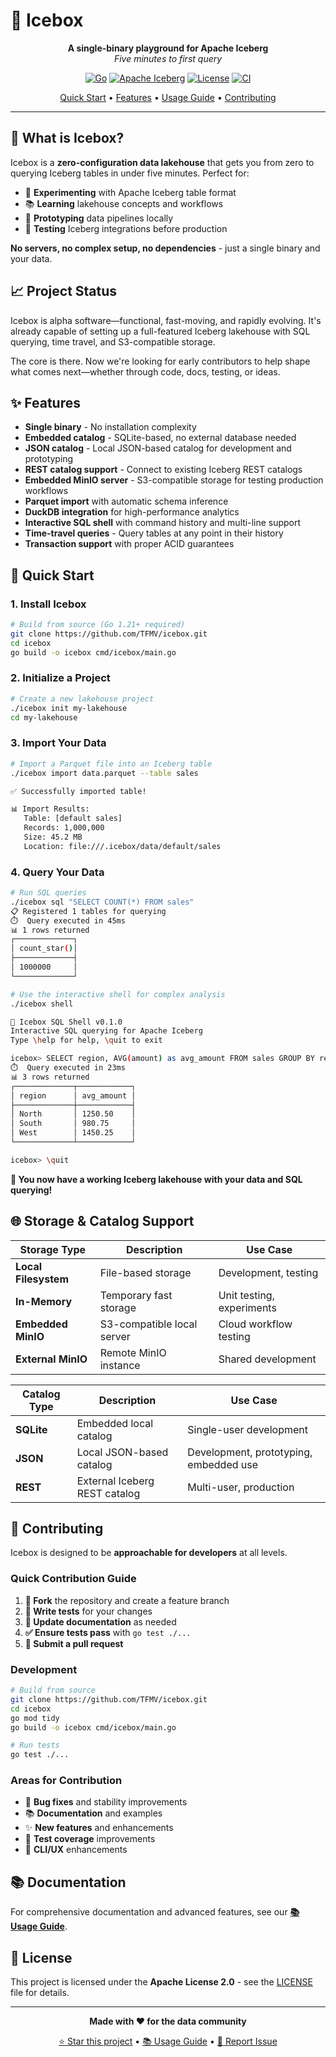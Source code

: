 # 🧊 Icebox

<div align="center">

**A single-binary playground for Apache Iceberg**  
*Five minutes to first query*

[![Go](https://img.shields.io/badge/Go-1.21+-00ADD8?style=flat&logo=go&logoColor=white)](https://golang.org)
[![Apache Iceberg](https://img.shields.io/badge/Apache%20Iceberg-v0.3.0--rc0-326ce5?style=flat&logo=apache&logoColor=white)](https://iceberg.apache.org)
[![License](https://img.shields.io/badge/License-Apache%202.0-blue.svg)](LICENSE)
[![CI](https://github.com/TFMV/icebox/actions/workflows/ci.yml/badge.svg)](https://github.com/TFMV/icebox/actions/workflows/ci.yml)

[Quick Start](#-quick-start) • [Features](#-features) • [Usage Guide](docs/usage.md) • [Contributing](#-contributing)

</div>

---

## 🎯 What is Icebox?

Icebox is a **zero-configuration data lakehouse** that gets you from zero to querying Iceberg tables in under five minutes. Perfect for:

- 🔬 **Experimenting** with Apache Iceberg table format
- 📚 **Learning** lakehouse concepts and workflows  
- 🧪 **Prototyping** data pipelines locally
- 🚀 **Testing** Iceberg integrations before production

**No servers, no complex setup, no dependencies** - just a single binary and your data.

## 📈 Project Status

Icebox is alpha software—functional, fast-moving, and rapidly evolving.
It's already capable of setting up a full-featured Iceberg lakehouse with SQL querying, time travel, and S3-compatible storage.

The core is there.
Now we're looking for early contributors to help shape what comes next—whether through code, docs, testing, or ideas.

## ✨ Features

- **Single binary** - No installation complexity
- **Embedded catalog** - SQLite-based, no external database needed
- **JSON catalog** - Local JSON-based catalog for development and prototyping
- **REST catalog support** - Connect to existing Iceberg REST catalogs  
- **Embedded MinIO server** - S3-compatible storage for testing production workflows
- **Parquet import** with automatic schema inference
- **DuckDB integration** for high-performance analytics
- **Interactive SQL shell** with command history and multi-line support
- **Time-travel queries** - Query tables at any point in their history
- **Transaction support** with proper ACID guarantees

## 🚀 Quick Start

### 1. Install Icebox

```bash
# Build from source (Go 1.21+ required)
git clone https://github.com/TFMV/icebox.git
cd icebox
go build -o icebox cmd/icebox/main.go
```

### 2. Initialize a Project

```bash
# Create a new lakehouse project
./icebox init my-lakehouse
cd my-lakehouse
```

### 3. Import Your Data

```bash
# Import a Parquet file into an Iceberg table
./icebox import data.parquet --table sales

✅ Successfully imported table!

📊 Import Results:
   Table: [default sales]
   Records: 1,000,000
   Size: 45.2 MB
   Location: file:///.icebox/data/default/sales
```

### 4. Query Your Data

```bash
# Run SQL queries
./icebox sql "SELECT COUNT(*) FROM sales"
📋 Registered 1 tables for querying
⏱️  Query executed in 45ms
📊 1 rows returned
┌─────────────┐
│ count_star()│
├─────────────┤
│ 1000000     │
└─────────────┘

# Use the interactive shell for complex analysis
./icebox shell

🧊 Icebox SQL Shell v0.1.0
Interactive SQL querying for Apache Iceberg
Type \help for help, \quit to exit

icebox> SELECT region, AVG(amount) as avg_amount FROM sales GROUP BY region;
⏱️  Query executed in 23ms
📊 3 rows returned
┌─────────────┬────────────┐
│ region      │ avg_amount │
├─────────────┼────────────┤
│ North       │ 1250.50    │
│ South       │ 980.75     │
│ West        │ 1450.25    │
└─────────────┴────────────┘

icebox> \quit
```

**🎉 You now have a working Iceberg lakehouse with your data and SQL querying!**

## 🌐 Storage & Catalog Support

| Storage Type | Description | Use Case |
|-------------|-------------|----------|
| **Local Filesystem** | File-based storage | Development, testing |
| **In-Memory** | Temporary fast storage | Unit testing, experiments |
| **Embedded MinIO** | S3-compatible local server | Cloud workflow testing |
| **External MinIO** | Remote MinIO instance | Shared development |

| Catalog Type | Description | Use Case |
|-------------|-------------|----------|
| **SQLite** | Embedded local catalog | Single-user development |
| **JSON** | Local JSON-based catalog | Development, prototyping, embedded use |
| **REST** | External Iceberg REST catalog | Multi-user, production |

## 🤝 Contributing

Icebox is designed to be **approachable for developers** at all levels.

### Quick Contribution Guide

1. **🍴 Fork** the repository and create a feature branch
2. **🧪 Write tests** for your changes
3. **📝 Update documentation** as needed
4. **✅ Ensure tests pass** with `go test ./...`
5. **🔄 Submit a pull request**

### Development

```bash
# Build from source
git clone https://github.com/TFMV/icebox.git
cd icebox
go mod tidy
go build -o icebox cmd/icebox/main.go

# Run tests
go test ./...
```

### Areas for Contribution

- 🐛 **Bug fixes** and stability improvements
- 📚 **Documentation** and examples  
- ✨ **New features** and enhancements
- 🧪 **Test coverage** improvements
- 🎨 **CLI/UX** enhancements

## 📚 Documentation

For comprehensive documentation and advanced features, see our **[📚 Usage Guide](docs/usage.md)**.

## 📄 License

This project is licensed under the **Apache License 2.0** - see the [LICENSE](LICENSE) file for details.

---

<div align="center">

**Made with ❤️ for the data community**

[⭐ Star this project](https://github.com/TFMV/icebox) • [📚 Usage Guide](docs/usage.md) • [🐛 Report Issue](https://github.com/TFMV/icebox/issues)

</div>
